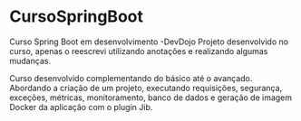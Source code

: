 # CursoSpringBoot

Curso Spring Boot em desenvolvimento -DevDojo
Projeto desenvolvido no curso, apenas o reescrevi utilizando anotações e realizando algumas mudanças.

Curso desenvolvido complementando do básico até o avançado. Abordando a criação de um projeto,
executando requisições, segurança, exceções, métricas, monitoramento, banco de dados 
e geração de imagem Docker da aplicação com o plugin Jib.
